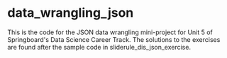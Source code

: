 # data_wrangling_json
This is the code for the JSON data wrangling mini-project for Unit 5 of Springboard's Data Science Career Track. The solutions to the exercises are found after the sample code in sliderule_dis_json_exercise.
